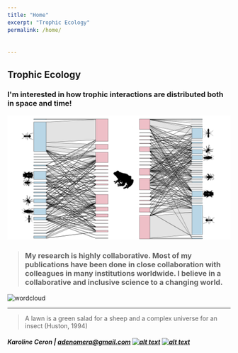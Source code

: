 ```yaml
---
title: "Home"
excerpt: "Trophic Ecology"
permalink: /home/


---
```


## Trophic Ecology 

### I'm interested in how trophic interactions are distributed both in space and time!



![rede](Figure.jpg)


> ### My research is highly collaborative. Most of my publications have been done in close collaboration with colleagues in many institutions worldwide. I believe in a  collaborative and inclusive science to a changing world. 

![wordcloud](https://user-images.githubusercontent.com/65569572/115733636-6fedad00-a35f-11eb-80c1-873f170cbc08.jpg)


---

> A lawn is a green salad for a sheep and a complex universe for an insect (Huston, 1994)

##### Karoline Ceron | <adenomera@gmail.com>  [![alt text][1.1]][1]  [![alt text][6.1]][6]
 
 [1.1]: http://i.imgur.com/tXSoThF.png (twitter icon with padding)
 
  [1]: http://www.twitter.com/ceronkarol 
  
  
  
  [6.1]: http://i.imgur.com/0o48UoR.png (github icon with padding)
 
 [6]: http://www.github.com/karolceron      




